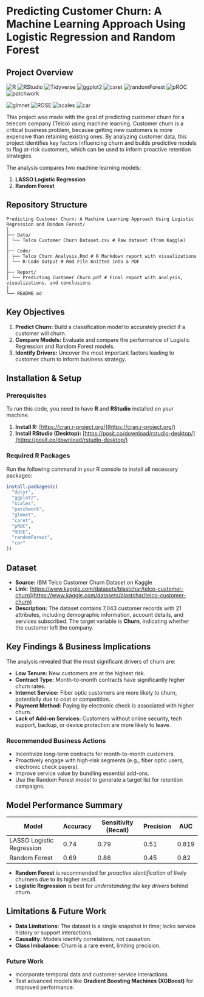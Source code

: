 # Predicting Customer Churn: A Machine Learning Approach Using Logistic Regression and Random Forest

## Project Overview

![R](https://img.shields.io/badge/R-276DC3?style=for-the-badge&logo=r&logoColor=white)
![RStudio](https://img.shields.io/badge/RStudio-75AADB?style=for-the-badge&logo=rstudio&logoColor=white)
![Tidyverse](https://img.shields.io/badge/Tidyverse-1A162D?style=for-the-badge&logo=tidyverse&logoColor=white)
![ggplot2](https://img.shields.io/badge/ggplot2-5C0C0C?style=for-the-badge)
![caret](https://img.shields.io/badge/caret-1F78D3?style=for-the-badge)
![randomForest](https://img.shields.io/badge/randomForest-0D7029?style=for-the-badge)
![pROC](https://img.shields.io/badge/pROC-3B99CD?style=for-the-badge)
![patchwork](https://img.shields.io/badge/patchwork-5C0C0C?style=for-the-badge)

<!-- Text-based badges for packages without common logos -->
![glmnet](https://img.shields.io/badge/glmnet-8C0D73?style=for-the-badge)
![ROSE](https://img.shields.io/badge/ROSE-C7245A?style=for-the-badge)
![scales](https://img.shields.io/badge/scales-2F6C9C?style=for-the-badge)
![car](https://img.shields.io/badge/car-9D442D?style=for-the-badge)

This project was made with the goal of predicting customer churn for a telecom company (Telco) using machine learning. Customer churn is a critical business problem, because getting new customers is more expensive than retaining existing ones. By analyzing customer data, this project identifies key factors influencing churn and builds predictive models to flag at-risk customers, which can be used to inform proactive retention strategies.

The analysis compares two machine learning models:
1.  **LASSO Logistic Regression** 
2.  **Random Forest** 

## Repository Structure

```text
Predicting Customer Churn: A Machine Learning Approach Using Logistic Regression and Random Forest/
│
├── Data/
│ └── Telco Customer Churn Dataset.csv # Raw dataset (from Kaggle)
│
├── Code/
│ ├── Telco Churn Analysis.Rmd # R Markdown report with visualizations
│ └── R-Code Output # Rmd File Knitted into a PDF
│
├── Report/
│ └── Predicting Customer Churn.pdf # Final report with analysis, visualizations, and conclusions
│
└── README.md 
```

## Key Objectives

1.  **Predict Churn:** Build a classification model to accurately predict if a customer will churn.
2.  **Compare Models:** Evaluate and compare the performance of Logistic Regression and Random Forest models.
3.  **Identify Drivers:** Uncover the most important factors leading to customer churn to inform business strategy.

## Installation & Setup

### Prerequisites

To run this code, you need to have **R** and **RStudio** installed on your machine.

1.  **Install R:** [https://cran.r-project.org/](https://cran.r-project.org/)
2.  **Install RStudio (Desktop):** [https://posit.co/download/rstudio-desktop/](https://posit.co/download/rstudio-desktop/)

### Required R Packages

Run the following command in your R console to install all necessary packages:

```r
install.packages(c(
  "dplyr",
  "ggplot2",       
  "scales",         
  "patchwork",      
  "glmnet", 
  "caret",         
  "pROC",
  "ROSE",
  "randomForest",
  "car"
))
```

## Dataset

- **Source:** IBM Telco Customer Churn Dataset on Kaggle  
- **Link:** [https://www.kaggle.com/datasets/blastchar/telco-customer-churn](https://www.kaggle.com/datasets/blastchar/telco-customer-churn)  
- **Description:** The dataset contains 7,043 customer records with 21 attributes, including demographic information, account details, and services subscribed. The target variable is **Churn**, indicating whether the customer left the company.  

## Key Findings & Business Implications

The analysis revealed that the most significant drivers of churn are:  
- **Low Tenure:** New customers are at the highest risk.  
- **Contract Type:** Month-to-month contracts have significantly higher churn rates.  
- **Internet Service:** Fiber optic customers are more likely to churn, potentially due to cost or competition.  
- **Payment Method:** Paying by electronic check is associated with higher churn.  
- **Lack of Add-on Services:** Customers without online security, tech support, backup, or device protection are more likely to leave.  

### Recommended Business Actions
- Incentivize long-term contracts for month-to-month customers.  
- Proactively engage with high-risk segments (e.g., fiber optic users, electronic check payers).  
- Improve service value by bundling essential add-ons.  
- Use the Random Forest model to generate a target list for retention campaigns.  

## Model Performance Summary

| Model                    | Accuracy | Sensitivity (Recall) | Precision | AUC  |
|---------------------------|----------|----------------------|-----------|------|
| LASSO Logistic Regression | 0.74     | 0.79                 | 0.51      | 0.819|
| Random Forest             | 0.69     | 0.86                 | 0.45      | 0.82 |

- **Random Forest** is recommended for *proactive identification* of likely churners due to its higher recall.  
- **Logistic Regression** is best for *understanding the key drivers* behind churn.  

## Limitations & Future Work

- **Data Limitations:** The dataset is a single snapshot in time; lacks service history or support interactions.  
- **Causality:** Models identify correlations, not causation.  
- **Class Imbalance:** Churn is a rare event, limiting precision.  

### Future Work
- Incorporate temporal data and customer service interactions.  
- Test advanced models like **Gradient Boosting Machines (XGBoost)** for improved performance.  




